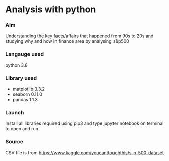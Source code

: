 # Analysis with python

### Aim
Understanding the key facts/affairs that happened from 90s to 20s and studying why and how in finance area by analysing s&p500

### Langauge used
python 3.8

### Library used
* matplotlib 3.3.2
* seaborn 0.11.0
* pandas 1.1.3

### Launch
Install all libraries required using pip3 and type jupyter notebook on terminal to open and run

### Source
CSV file is from https://www.kaggle.com/youcanttouchthis/s-p-500-dataset
